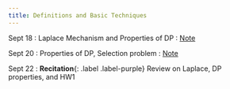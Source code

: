```yaml
---
title: Definitions and Basic Techniques
---
```


Sept 18
: Laplace Mechanism and Properties of DP
  : [Note](https://drive.google.com/file/d/15EA-6-nh3n7KEA-S4926CPDFerVflz3g/view?usp=sharing)


Sept 20
: Properties of DP, Selection problem
  : [Note](https://drive.google.com/file/d/1lKYdySKxZ4nG3Q-JmJ1XnLS3hdGf2cSA/view?usp=sharing)


Sept 22
: **Recitation**{: .label .label-purple} Review on Laplace, DP properties, and HW1
